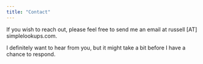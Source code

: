 ```yaml
---
title: "Contact"
---
```


If you wish to reach out, please feel free to send me an email at russell [AT] simplelookups.com.

I definitely want to hear from you, but it might take a bit before I have a chance to respond.